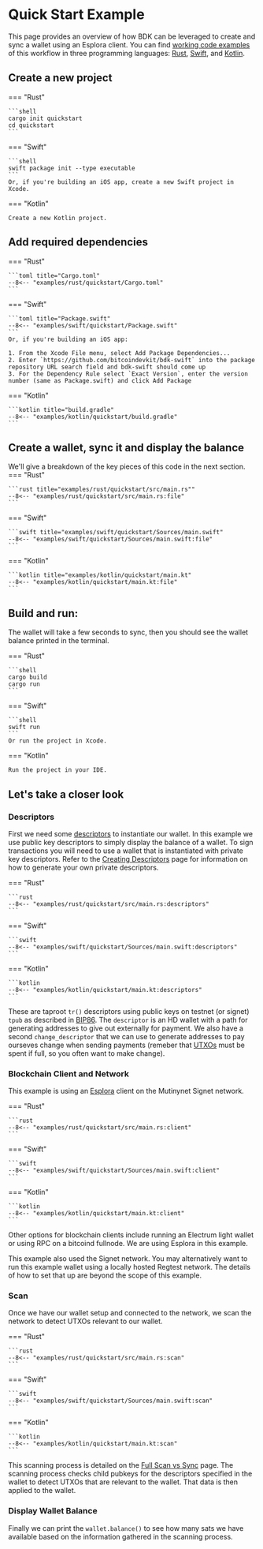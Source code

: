 # Quick Start Example

This page provides an overview of how BDK can be leveraged to create and sync a wallet using an Esplora client. You can find [working code examples](https://github.com/bitcoindevkit/book-of-bdk/tree/master/examples) of this workflow in three programming languages: [Rust](https://github.com/bitcoindevkit/book-of-bdk/tree/master/examples/rust), [Swift](https://github.com/bitcoindevkit/book-of-bdk/tree/master/examples/swift), and [Kotlin](https://github.com/bitcoindevkit/book-of-bdk/tree/master/examples/kotlin).

## Create a new project

=== "Rust"

    ```shell
    cargo init quickstart
    cd quickstart
    ```

=== "Swift"

    ```shell
    swift package init --type executable
    ```
    Or, if you're building an iOS app, create a new Swift project in Xcode.

=== "Kotlin"

    Create a new Kotlin project.

## Add required dependencies

=== "Rust"

    ```toml title="Cargo.toml"
    --8<-- "examples/rust/quickstart/Cargo.toml"
    ```

=== "Swift"

    ```toml title="Package.swift"
    --8<-- "examples/swift/quickstart/Package.swift"
    ```
    Or, if you're building an iOS app:
    
    1. From the Xcode File menu, select Add Package Dependencies...
    2. Enter `https://github.com/bitcoindevkit/bdk-swift` into the package repository URL search field and bdk-swift should come up
    3. For the Dependency Rule select `Exact Version`, enter the version number (same as Package.swift) and click Add Package

=== "Kotlin"

    ```kotlin title="build.gradle"
    --8<-- "examples/kotlin/quickstart/build.gradle"
    ```

## Create a wallet, sync it and display the balance

We'll give a breakdown of the key pieces of this code in the next section.
=== "Rust"

    ```rust title="examples/rust/quickstart/src/main.rs""
    --8<-- "examples/rust/quickstart/src/main.rs:file"
    ```

=== "Swift"

    ```swift title="examples/swift/quickstart/Sources/main.swift"
    --8<-- "examples/swift/quickstart/Sources/main.swift:file"
    ```

=== "Kotlin"

    ```kotlin title="examples/kotlin/quickstart/main.kt"
    --8<-- "examples/kotlin/quickstart/main.kt:file"
    ```

## Build and run:

The wallet will take a few seconds to sync, then you should see the wallet balance printed in the terminal.

=== "Rust"

    ```shell
    cargo build
    cargo run
    ```

=== "Swift"

    ```shell
    swift run
    ```
    Or run the project in Xcode.

=== "Kotlin"

    Run the project in your IDE.

## Let's take a closer look

### Descriptors

First we need some <a href="https://github.com/bitcoin/bitcoin/blob/master/doc/descriptors.md" target="_blank">descriptors</a> to instantiate our wallet. In this example we use public key descriptors to simply display the balance of a wallet. To sign transactions you will need to use a wallet that is instantiated with private key descriptors. Refer to the [Creating Descriptors](./keys-descriptors/descriptors.md) page for information on how to generate your own private descriptors.

=== "Rust"

    ```rust
    --8<-- "examples/rust/quickstart/src/main.rs:descriptors"
    ```

=== "Swift"

    ```swift
    --8<-- "examples/swift/quickstart/Sources/main.swift:descriptors"
    ```

=== "Kotlin"

    ```kotlin
    --8<-- "examples/kotlin/quickstart/main.kt:descriptors"
    ```
These are taproot `tr()` descriptors using public keys on testnet (or signet) `tpub` as described in <a href="https://github.com/bitcoin/bips/blob/master/bip-0086.mediawiki" target="_blank">BIP86</a>. The `descriptor` is an HD wallet with a path for generating addresses to give out externally for payment. We also have a second `change_descriptor` that we can use to generate addresses to pay ourseves change when sending payments (remeber that <a href="https://github.com/bitcoinbook/bitcoinbook/blob/develop/ch06_transactions.adoc#outpoint" target="_blank">UTXOs</a> must be spent if full, so you often want to make change).

### Blockchain Client and Network

This example is using an <a href="https://github.com/Blockstream/esplora" target="_blank">Esplora</a> client on the Mutinynet Signet network.

=== "Rust"

    ```rust
    --8<-- "examples/rust/quickstart/src/main.rs:client"
    ```

=== "Swift"

    ```swift
    --8<-- "examples/swift/quickstart/Sources/main.swift:client"
    ```

=== "Kotlin"

    ```kotlin
    --8<-- "examples/kotlin/quickstart/main.kt:client"
    ```

Other options for blockchain clients include running an Electrum light wallet or using RPC on a bitcoind fullnode. We are using Esplora in this example.

This example also used the Signet network. You may alternatively want to run this example wallet using a locally hosted Regtest network. The details of how to set that up are beyond the scope of this example.

### Scan

Once we have our wallet setup and connected to the network, we scan the network to detect UTXOs relevant to our wallet.

=== "Rust"

    ```rust
    --8<-- "examples/rust/quickstart/src/main.rs:scan"
    ```

=== "Swift"

    ```swift
    --8<-- "examples/swift/quickstart/Sources/main.swift:scan"
    ```

=== "Kotlin"

    ```kotlin
    --8<-- "examples/kotlin/quickstart/main.kt:scan"
    ```

This scanning process is detailed on the [Full Scan vs Sync](./syncing/full-scan-vs-sync.md) page. The scanning process checks child pubkeys for the descriptors specified in the wallet to detect UTXOs that are relevant to the wallet. That data is then applied to the wallet.

### Display Wallet Balance

Finally we can print the `wallet.balance()` to see how many sats we have available based on the information gathered in the scanning process.
